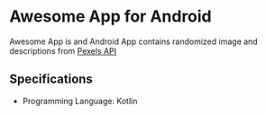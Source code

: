 # Awesome App for Android

Awesome App is and Android App contains randomized image and descriptions from [Pexels API](https://www.pexels.com/api/)

## Specifications
- Programming Language: Kotlin